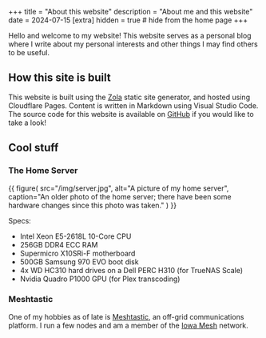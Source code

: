 +++
title = "About this website"
description = "About me and this website"
date = 2024-07-15
[extra]
  hidden = true # hide from the home page
+++

Hello and welcome to my website! This website serves as a personal blog where
I write about my personal interests and other things I may find others to be
useful.

## How this site is built

This website is built using the [Zola] static site
generator, and hosted using Cloudflare Pages. Content is written in Markdown
using Visual Studio Code. The source code for this website is available on
[GitHub][gh-source] if you would like to take a look!

## Cool stuff

### The Home Server

{{ figure(
  src="/img/server.jpg",
  alt="A picture of my home server",
  caption="An older photo of the home server; there have been some hardware
    changes since this photo was taken."
) }}

Specs:

* Intel Xeon E5-2618L 10-Core CPU
* 256GB DDR4 ECC RAM
* Supermicro X10SRi-F motherboard
* 500GB Samsung 970 EVO boot disk
* 4x WD HC310 hard drives on a Dell PERC H310 (for TrueNAS Scale)
* Nvidia Quadro P1000 GPU (for Plex transcoding)

### Meshtastic

One of my hobbies as of late is [Meshtastic], an off-grid communications
platform. I run a few nodes and am a member of the [Iowa Mesh][iamesh] network.

[gh-source]:https://github.com/colinmurphy1/colinmurphy.me
[zola]:https://www.getzola.org
[meshtastic]:https://meshtastic.org
[iamesh]:https://iowamesh.net
